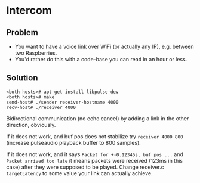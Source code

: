 # Intercom

## Problem

* You want to have a voice link over WiFi (or actually any IP), e.g. between two Raspberries.
* You'd rather do this with a code-base you can read in an hour or less.

## Solution

```
<both hosts># apt-get install libpulse-dev
<both hosts># make
send-host# ./sender receiver-hostname 4000
recv-host# ./receiver 4000 
```

Bidirectional communication (no echo cancel) by adding
a link in the other direction, obviously.

If it does not work, and buf pos does not stabilize try `receiver 4000 800`
(increase pulseaudio playback buffer to 800 samples).

If it does not work, and it says `Packet for +-0.12345s, buf pos ...`
and `Packet arrived too late` it means packets were received (123ms in this
case) after they were supposed to be played. Change receiver.c `targetLatency` to 
some value your link can actually achieve.
